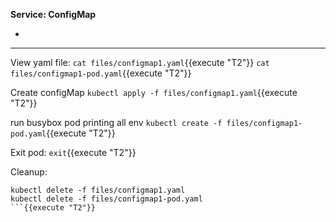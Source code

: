 
<b>Service: ConfigMap</b>

*

---

View yaml file: 
`cat files/configmap1.yaml`{{execute "T2"}}
`cat files/configmap1-pod.yaml`{{execute "T2"}}

Create configMap 
`kubectl apply -f files/configmap1.yaml`{{execute "T2"}}

run busybox pod printing all env
`kubectl create -f files/configmap1-pod.yaml`{{execute "T2"}}

Exit pod:
`exit`{{execute "T2"}}


Cleanup:
```
kubectl delete -f files/configmap1.yaml
kubectl delete -f files/configmap1-pod.yaml
```{{execute "T2"}}

